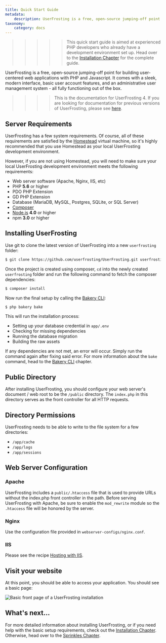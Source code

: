 ```yaml
---
title: Quick Start Guide
metadata:
    description: UserFrosting is a free, open-source jumping-off point for building user-centered web applications with PHP and Javascript.
taxonomy:
    category: docs
---
```


>>>>> This quick start guide is aimed at experienced PHP developers who already have a development environment set up. Head over to the [Installation Chapter](/installation) for the complete guide.

UserFrosting is a free, open-source jumping-off point for building user-centered web applications with PHP and Javascript.  It comes with a sleek, modern interface, basic user account features, and an administrative user management system - all fully functioning out of the box.

>>>> This is the documentation for UserFrosting 4.  If you are looking for documentation for previous versions of UserFrosting, please see [here](http://v3.userfrosting.com).

## Server Requirements

UserFrosting has a few system requirements. Of course, all of these requirements are satisfied by the [Homestead](/installation/environment/homestead) virtual machine, so it's highly recommended that you use Homestead as your local UserFrosting development environment.

However, if you are not using Homestead, you will need to make sure your local UserFrosting development environment meets the following requirements:

- Web server software (Apache, Nginx, IIS, etc)
- PHP **5.6** or higher
- PDO PHP Extension
- GD PHP Extension
- Database (MariaDB, MySQL, Postgres, SQLite, or SQL Server)
- [Composer](https://getcomposer.org/)
- [Node.js](https://nodejs.org/en/) **4.0** or higher
- npm **3.0** or higher 

## Installing UserFrosting

Use git to clone the latest version of UserFrosting into a new `userfrosting` folder:

```bash
$ git clone https://github.com/userfrosting/UserFrosting.git userfrosting
```

Once the project is created using composer, `cd` into the newly created `userfrosting` folder and run the following command to fetch the composer dependencies:

```bash
$ composer install
```

Now run the final setup by calling the [Bakery CLI](/cli):

```bash
$ php bakery bake
``` 

This will run the installation process:

- Setting up your database credential in `app/.env`
- Checking for missing dependencies
- Running the database migration
- Building the raw assets

If any dependencies are not met, an error will occur. Simply run the command again after fixing said error. For more information about the `bake` command, head to the [Bakery CLI](/cli) chapter.

## Public Directory

After installing UserFrosting, you should configure your web server's document / web root to be the `/public` directory. The `index.php` in this directory serves as the front controller for all HTTP requests.

## Directory Permissions

UserFrosting needs to be able to write to the file system for a few directories:

- `/app/cache`
- `/app/logs`
- `/app/sessions`

## Web Server Configuration

### Apache

UserFrosting includes a `public/.htaccess` file that is used to provide URLs without the index.php front controller in the path. Before serving UserFrosting with Apache, be sure to enable the `mod_rewrite` module so the `.htaccess` file will be honored by the server.

### Nginx

Use the configuration file provided in `webserver-configs/nginx.conf`.

### IIS

Please see the recipe [Hosting with IIS](/recipes/hosting-with-iis).

## Visit your website

At this point, you should be able to access your application. You should see a basic page:

![Basic front page of a UserFrosting installation](/images/front-page.png)

## What's next...

For more detailed information about installing UserFrosting, or if you need help with the basic setup requirements, check out the [Installation Chapter](/installation). Otherwise, head over to the [Sprinkles Chapter](/sprinkles).
